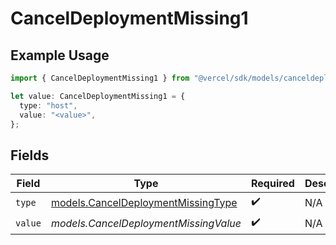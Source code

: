 # CancelDeploymentMissing1

## Example Usage

```typescript
import { CancelDeploymentMissing1 } from "@vercel/sdk/models/canceldeploymentop.js";

let value: CancelDeploymentMissing1 = {
  type: "host",
  value: "<value>",
};
```

## Fields

| Field                                                                          | Type                                                                           | Required                                                                       | Description                                                                    |
| ------------------------------------------------------------------------------ | ------------------------------------------------------------------------------ | ------------------------------------------------------------------------------ | ------------------------------------------------------------------------------ |
| `type`                                                                         | [models.CancelDeploymentMissingType](../models/canceldeploymentmissingtype.md) | :heavy_check_mark:                                                             | N/A                                                                            |
| `value`                                                                        | *models.CancelDeploymentMissingValue*                                          | :heavy_check_mark:                                                             | N/A                                                                            |